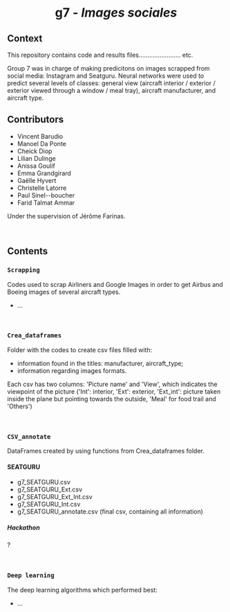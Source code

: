 # <h1 align='center'>g7 - *Images sociales*</h1>
<p align="justify">

## Context
This repository contains code and results files........................ etc.

Group 7 was in charge of making predicitons on images scrapped from social media: Instagram and Seatguru. Neural networks were used to predict several levels of classes: general view (aircraft interior / exterior / exterior viewed through a window / meal tray), aircraft manufacturer, and aircraft type.

## Contributors
* Vincent Barudio
* Manoel Da Ponte
* Cheick Diop
* Lilian Dulinge
* Anissa Goulif
* Emma Grandgirard
* Gaëlle Hyvert
* Christelle Latorre
* Paul Sinel--boucher
* Farid Talmat Ammar


Under the supervision of Jérôme Farinas. 

&nbsp;
## Contents
### `Scrapping`
Codes used to scrap Airliners and Google Images in order to get Airbus and Boeing images of several aircraft types.
* ...

 
&nbsp;
### `Crea_dataframes`
Folder with the codes to create csv files filled with:
* information found in the titles:  manufacturer, aircraft_type;
* information regarding images formats.

Each csv has two columns: 'Picture name' and 'View', which indicates the viewpoint of the picture ('Int': interior, 'Ext': exterior, 'Ext_int': picture taken inside the plane but pointing towards the outside, 'Meal' for food trail and 'Others')

&nbsp;
### `CSV_annotate`
DataFrames created by using functions from Crea_dataframes folder.


#### SEATGURU
* g7_SEATGURU.csv
* g7_SEATGURU_Ext.csv
* g7_SEATGURU_Ext_Int.csv
* g7_SEATGURU_Int.csv
* g7_SEATGURU_annotate.csv (final csv, containing all information)

##### Hackathon
?

&nbsp;
### `Deep learning`
The deep learning algorithms which performed best:
* ...

